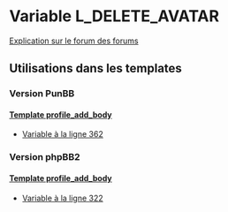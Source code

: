 # Variable L_DELETE_AVATAR
[Explication sur le forum des forums](http://forum.forumactif.com/t294113-listing-des-variables#L_DELETE_AVATAR)
## Utilisations dans les templates
### Version PunBB
#### [Template profile_add_body](punbb/profile_add_body.md)
* [Variable à la ligne 362](../punbb/profile_add_body.tpl#L362)
### Version phpBB2
#### [Template profile_add_body](subsilver/profile_add_body.md)
* [Variable à la ligne 322](../subsilver/profile_add_body.tpl#L322)